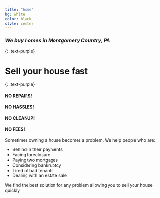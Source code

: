 ```yaml
---
title: "home"
bg: white
color: black
style: center
---
```


### *We buy homes in Montgomery Country, PA*
{: .text-purple}

<span class="fa-stack subtlecircle" style="font-size:100px; background:rgba(255,166,0,0.1)">
  <i class="fa fa-circle fa-stack-2x text-white"></i>
  <i class="fa fa-home fa-stack-1x text-orange"></i>
</span>

# Sell your house fast
{: .text-purple}

#### NO REPAIRS!
#### NO HASSLES!
#### NO CLEANUP!
#### NO FEES!

Sometimes owning a house becomes a problem. We help people who are:

* Behind in their payments
* Facing foreclosure
* Paying two mortgages
* Considering bankruptcy
* Tired of bad tenants
* Dealing with an estate sale

We find the best solution for any problem allowing you to sell your house quickly